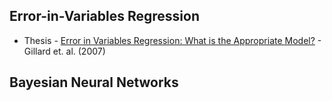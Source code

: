 

## Error-in-Variables Regression

* Thesis - [Error in Variables Regression: What is the Appropriate Model?](http://orca.cf.ac.uk/54629/1/U585018.pdf) - Gillard et. al. (2007)


## Bayesian Neural Networks

